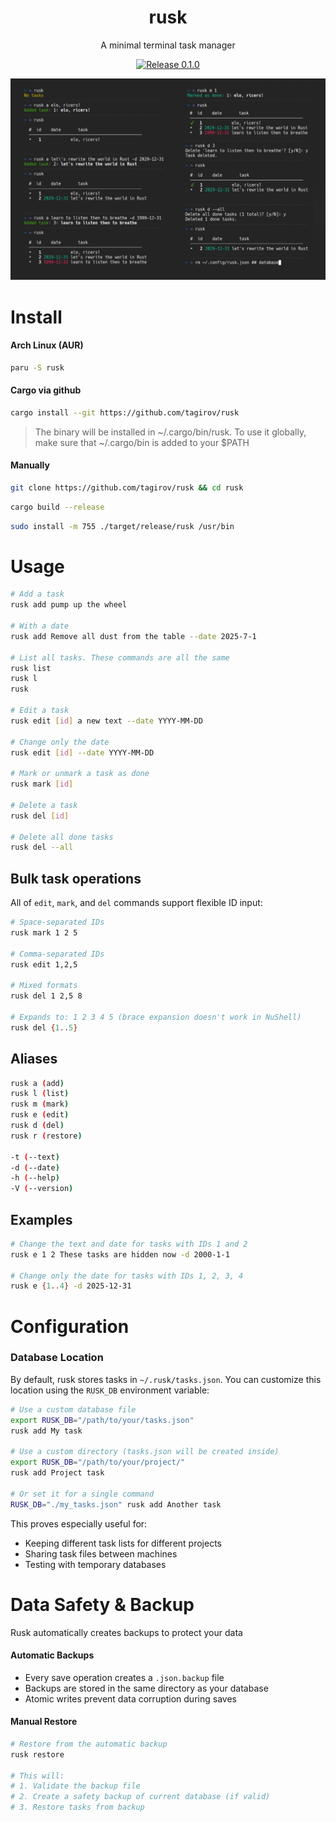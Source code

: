 <h1 align="center">rusk</h1>
<p align="center">A minimal terminal task manager</p>
<p align="center">
    <a href="https://github.com/tagirov/rusk/releases"><img alt="Release 0.1.0" src="https://img.shields.io/github/v/release/tagirov/rusk?logo=github&labelColor=blue"></a>
</p>

<p align="center"><img src="rusk.png" alt="demonstration of rusk in the wild"></p>

# Install
#### Arch Linux (AUR)
```bash
paru -S rusk
```

#### Cargo via github
```bash
cargo install --git https://github.com/tagirov/rusk
```
> The binary will be installed in ~/.cargo/bin/rusk. To use it globally, make sure that ~/.cargo/bin is added to your $PATH

#### Manually
```bash
git clone https://github.com/tagirov/rusk && cd rusk
```
```bash
cargo build --release
```
```bash
sudo install -m 755 ./target/release/rusk /usr/bin
```

# Usage

```bash
# Add a task
rusk add pump up the wheel

# With a date
rusk add Remove all dust from the table --date 2025-7-1

# List all tasks. These commands are all the same
rusk list
rusk l
rusk

# Edit a task
rusk edit [id] a new text --date YYYY-MM-DD

# Change only the date
rusk edit [id] --date YYYY-MM-DD

# Mark or unmark a task as done
rusk mark [id]

# Delete a task
rusk del [id]

# Delete all done tasks
rusk del --all
```
## Bulk task operations

All of `edit`, `mark`, and `del` commands support flexible ID input:

```bash
# Space-separated IDs
rusk mark 1 2 5

# Comma-separated IDs  
rusk edit 1,2,5

# Mixed formats
rusk del 1 2,5 8

# Expands to: 1 2 3 4 5 (brace expansion doesn't work in NuShell)
rusk del {1..5}  
```

## Aliases
```bash
rusk a (add)
rusk l (list)
rusk m (mark)
rusk e (edit)
rusk d (del)
rusk r (restore)

-t (--text)
-d (--date)
-h (--help)
-V (--version)
```

## Examples

```bash
# Change the text and date for tasks with IDs 1 and 2
rusk e 1 2 These tasks are hidden now -d 2000-1-1

# Change only the date for tasks with IDs 1, 2, 3, 4
rusk e {1..4} -d 2025-12-31
```



# Configuration



### Database Location
By default, rusk stores tasks in `~/.rusk/tasks.json`. You can customize this location using the `RUSK_DB` environment variable:


```bash
# Use a custom database file
export RUSK_DB="/path/to/your/tasks.json"
rusk add My task

# Use a custom directory (tasks.json will be created inside)
export RUSK_DB="/path/to/your/project/"
rusk add Project task

# Or set it for a single command
RUSK_DB="./my_tasks.json" rusk add Another task
```

This proves especially useful for:
- Keeping different task lists for different projects
- Sharing task files between machines
- Testing with temporary databases

# Data Safety & Backup

Rusk automatically creates backups to protect your data

#### Automatic Backups
- Every save operation creates a `.json.backup` file
- Backups are stored in the same directory as your database
- Atomic writes prevent data corruption during saves

#### Manual Restore
```bash
# Restore from the automatic backup
rusk restore

# This will:
# 1. Validate the backup file
# 2. Create a safety backup of current database (if valid)
# 3. Restore tasks from backup
```
